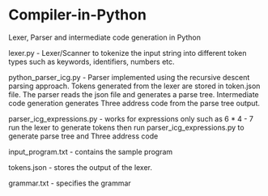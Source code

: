 # Compiler-in-Python
Lexer, Parser and intermediate code generation in Python 

lexer.py - Lexer/Scanner to tokenize the input string into different 
            token types such as keywords, identifiers, numbers etc. 

python_parser_icg.py - Parser implemented using the recursive descent parsing approach.
                        Tokens generated from the lexer are stored in token.json file.
                        The parser reads the json file and generates a parse tree.
                        Intermediate code generation generates Three address code from the parse tree output.

parser_icg_expressions.py - works for expressions only such as 6 * 4 - 7 
                         run the lexer to generate tokens then run parser_icg_expressions.py to generate parse tree
                         and Three address code

input_program.txt - contains the sample program

tokens.json - stores the output of the lexer.

grammar.txt - specifies the grammar